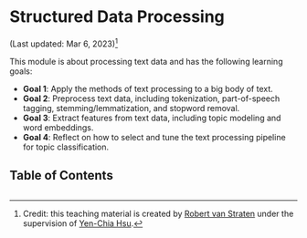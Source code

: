 # Structured Data Processing

(Last updated: Mar 6, 2023)[^credit]

This module is about processing text data and has the following learning goals:

- **Goal 1**: Apply the methods of text processing to a big body of text.
- **Goal 2**: Preprocess text data, including tokenization, part-of-speech tagging, stemming/lemmatization, and stopword removal.
- **Goal 3**: Extract features from text data, including topic modeling and word embeddings.
- **Goal 4**: Reflect on how to select and tune the text processing pipeline for topic classification.

## Table of Contents

```{tableofcontents}
```

[^credit]: Credit: this teaching material is created by [Robert van Straten](https://github.com/robertvanstraten) under the supervision of [Yen-Chia Hsu](https://github.com/yenchiah).

